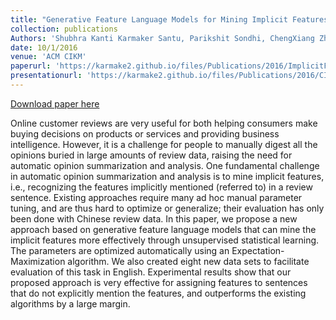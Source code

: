 ```yaml
---
title: "Generative Feature Language Models for Mining Implicit Features from Customer Reviews"
collection: publications
Authors: 'Shubhra Kanti Karmaker Santu, Parikshit Sondhi, ChengXiang Zhai'
date: 10/1/2016
venue: 'ACM CIKM'
paperurl: 'https://karmake2.github.io/files/Publications/2016/ImplicitFeatureMining.pdf'
presentationurl: 'https://karmake2.github.io/files/Publications/2016/CIKMPresentationImplicitFeatures.pptx'
---
```


<a href='https://karmake2.github.io/files/Publications/2016/ImplicitFeatureMining.pdf'>Download paper here</a>

Online customer reviews are very useful for both helping consumers make buying decisions on products or services and providing business intelligence. However, it is a challenge for people to manually digest all the opinions buried in large amounts of review data, raising the need for automatic opinion summarization and analysis. One fundamental challenge in automatic opinion summarization and analysis is to mine implicit features, i.e., recognizing the features implicitly mentioned (referred to) in a review sentence. Existing approaches require many ad hoc manual parameter tuning, and are thus hard to optimize or generalize; their evaluation has only been done with Chinese review data. In this paper, we propose a new approach based on generative feature language models that can mine the implicit features more effectively through unsupervised statistical learning. The parameters are optimized automatically using an Expectation-Maximization algorithm. We also created eight new data sets to facilitate evaluation of this task in English. Experimental results show that our proposed approach is very effective for assigning features to sentences that do not explicitly mention the features, and outperforms the existing algorithms by a large margin.
